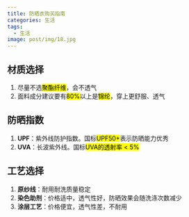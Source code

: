 ```yaml
---
title: 防晒衣购买指南
categories: 生活
tags:
  - 生活
image: post/img/18.jpg
---
```


## 材质选择

1. 尽量不选<mark>聚酯纤维</mark>，会不透气
2. 面料成分建议要有<mark>80%</mark>以上是<mark>锦纶</mark>，穿上更舒服、透气



## 防晒指数

1. **UPF**：紫外线防护指数。国标<mark>UPF50+</mark>表示防晒能力优秀
2. **UVA**：长波紫外线。国标<mark>UVA的透射率 < 5%</mark>



## 工艺选择

1. **原纱线**：耐用耐洗质量稳定
2. **染色助剂**：价格适中，透气性好，防晒效果会随洗涤次数减少
3. **涂层工艺**：价格便宜，透气性差，不耐用